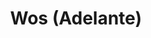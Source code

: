 ---
title: Wos (Adelante)
category: 01_artistas
designSlug: wos-cabezota-adelante
image: '/products/cabezotas/wosito/principal.jpg'
imageHover: '/products/cabezotas/wosito/normal.jpg'
prendas: [
    {   
        title: 'Remera',
        slug: 'remera',          
        image: '/products/cabezotas/wosito/normal.jpg',
        price: 'remerasPrecio',
        talles: 'remerasTalles'
    },
    {
        title: 'Remera Oversize',
        slug: 'remera-oversize',
        image: '/products/cabezotas/wosito/oversize.jpg',
        price: 'oversizePrecio',
        talles: 'oversizeTalles'
    },
    {
        title: 'Pupera Oversize',
        slug: 'pupera-oversize',
        image: '/products/cabezotas/wosito/pupera.jpg',
        price: 'remerasPrecio',
        talles: 'oversizePuperasTalles'
    },
    {
         title: 'Buzo',
         slug: 'buzo',
         image: '/products/cabezotas/wosito/buzo.jpg',
         price: buzosPrecio,
        talles: 'BuzosTalles'
     },
    {
        title: 'Musculosa M',
        slug: 'musculosa-mujer',
        image: '/products/cabezotas/wosito/musculosa.jpg',
        price: 'musculosaPrecio',
        talles: 'musculosasMujerTalles'
    },
    {
        title: 'Musculosa H',
        slug: 'musculoso',
        image: '/products/cabezotas/wosito/musculoso.jpg',
        price: 'musculosaPrecio',
        talles: 'musculosasHombreTalles'
    }
]
---